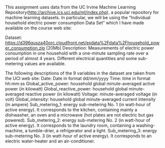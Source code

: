 This assignment uses data from the UC Irvine Machine Learning Repository(http://archive.ics.uci.edu/ml/index.php), a popular repository for machine learning datasets. 
In particular, we will be using the “Individual household electric power consumption Data Set” which I have made available on the course web site:

Dataset: https://d396qusza40orc.cloudfront.net/exdata%2Fdata%2Fhousehold_power_consumption.zip [20Mb]
Description: Measurements of electric power consumption in one household with a one-minute sampling rate over a period of almost 4 years. 
Different electrical quantities and some sub-metering values are available.

The following descriptions of the 9 variables in the dataset are taken from the UCI web site:
Date: Date in format dd/mm/yyyy
Time: time in format hh:mm:ss
Global_active_power: household global minute-averaged active power (in kilowatt)
Global_reactive_power: household global minute-averaged reactive power (in kilowatt)
Voltage: minute-averaged voltage (in volt)
Global_intensity: household global minute-averaged current intensity (in ampere)
Sub_metering_1: energy sub-metering No. 1 (in watt-hour of active energy). It corresponds to the kitchen, containing mainly a dishwasher, 
an oven and a microwave (hot plates are not electric but gas powered).
Sub_metering_2: energy sub-metering No. 2 (in watt-hour of active energy). It corresponds to the laundry room, containing a washing-machine,
a tumble-drier, a refrigerator and a light.
Sub_metering_3: energy sub-metering No. 3 (in watt-hour of active energy). It corresponds to an electric water-heater and an air-conditioner.
